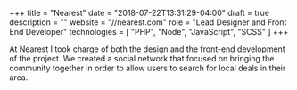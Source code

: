+++
title = "Nearest"
date = "2018-07-22T13:31:29-04:00"
draft = true
description = ""
website = "//nearest.com"
role = "Lead Designer and Front End Developer"
technologies = [
  "PHP",
  "Node",
  "JavaScript",
  "SCSS"
]
+++

At Nearest I took charge of both the design and the front-end development of the
project. We created a social network that focused on bringing the community
together in order to allow users to search for local deals in their area.
